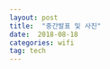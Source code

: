 ```yaml
---  
layout: post  
title:  "중간발표 및 사진"
date:  2018-08-18   
categories: wifi  
tag: tech  
---  
```


